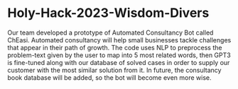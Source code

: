 # Holy-Hack-2023-Wisdom-Divers
Our team developed a prototype of Automated Consultancy Bot called ChEasi. Automated consultancy will help small businesses tackle challenges that appear in their path of growth. The code uses NLP to preprocess the problem-text given by the user to map into 5 most related words, then GPT3 is fine-tuned along with our database of solved cases in order to supply our customer with the most similar solution from it. In future, the consultancy book database will be added, so the bot will become even more wise.
